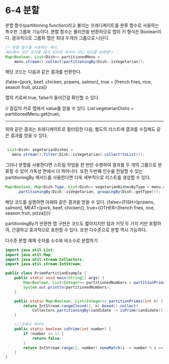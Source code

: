 # 6-4 분할

분할 함수(partitioning function)라고 불리는 프레디케이트를 분류 함수로 사용하는 특수한 그룹화 기능이다.
분함 함수는 불리언을 반환하므로 맵의 키 형식은 Boolean이다. 결과적으로 그룹화 맵은 최대 두개의 그룹으로 나뉜다.


```java
/* 분할 함수를 사용하는 예시, 
메뉴에서 모든 요리를 채식 요리와 채식이 아닌 요리를 분류함*/
Map<Boolean, List<Dish>> partitionedMenu =
    menu.stream().collect(partitioningBy(Dish::isVegetarian));

```
해당 코드는 다음과 같은 결과를 반환한다.

{false=[pork, beef, chicken, prawns, salmon],
  true = [french fries, rice, season fruit, pizza]}
  

맵의 키로써 true, false가 들어간걸 확인할 수 있다.

// 참값의 키로 맵에서 value를 얻을 수 있다.
List<Dish> vegetarianDishs = partitionedMenu.get(true);


---

위와 같은 결과는 프레디케이트로 필터링한 다음, 별도의 리스트에 결과를 수집해도 같은 결과를 얻을 수 있다.
  
```java
  
 List<Dish> vegetarianDishes = 
   menu.stream().filter(Dish::isVegetarian).collect(toList());
```
그러나 분할를 사용한다면 스트림 작업을 한 번만 수행하여 결과를 두 개의 그룹으로 분류할 수 있어 가독성 면에서 더 뛰어나다.
또한 두번째 인수를 전달할 수 있는 partitioningBy 메서드를 사용한다면 더욱 세부적으로 리스트를 생성할 수 있다.
  
```java
Map<Boolean, Map<Dish.Type, List<Dish>> vegetarianDishesByType = menu.stream().collect(
      partitioningBy(Dish::isVegetarian, groupingBy(Dish::getType))); 
```
해당 코드를 실행하면 아래와 같은 결과을 얻을 수 있다.
{false={FISH=[prawns, salmon], MEAT=[pork, beef, chicken]},
  true={OTHER=[french fries, rice, season fruit, pizza]}}}
  
partitioningBy가 반환한 맵 구현은 코드도 짧아지지만 참과 거짓 두 가지 키만 포함하여, 간결하고 효과적으로 표현할 수 있다.
또한 다수준으로 분할 역시 가능하다.
  
다수준 분할 예제
  숫자를 소수와 비소수로 분할하기
```java
import java.util.List;
import java.util.Map;
import java.util.stream.Collectors;
import java.util.stream.IntStream;

public class PrimePartitionExample {
    public static void main(String[] args) {
        Map<Boolean, List<Integer>> partitionedNumbers = partitionPrimes(20);
        System.out.println(partitionedNumbers);
    }

    public static Map<Boolean, List<Integer>> partitionPrimes(int n) {
        return IntStream.rangeClosed(2, n).boxed().collect(
            Collectors.partitioningBy(candidate -> isPrime(candidate)));
    }

    // 프레디 케아트 
    public static boolean isPrime(int number) {
        if (number <= 1) {
            return false;
        }
        return IntStream.range(2, number).noneMatch(i -> number % i == 0);
    }
}

  
```
